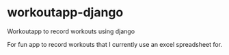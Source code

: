 # workoutapp-django
Workoutapp to record workouts using django

For fun app to record workouts that I currently use an excel spreadsheet for.
